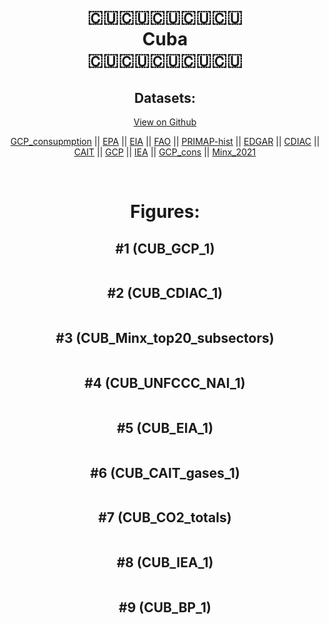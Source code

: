
<center>
<h1 align="center">
🇨🇺🇨🇺🇨🇺🇨🇺🇨🇺
<br>
Cuba
<br>
🇨🇺🇨🇺🇨🇺🇨🇺🇨🇺
</h1>
<h2>Datasets:</h2>
<p><a href="https://github.com/dquintani/GreenhouseData/tree/master/country_data/CUB_Cuba/data">View on Github</a>
<br></p><p><a href="data/CUB_GCP_consupmption.csv">GCP_consupmption</a> || <a href="data/CUB_EPA.csv">EPA</a> || <a href="data/CUB_EIA.csv">EIA</a> || <a href="data/CUB_FAO.csv">FAO</a> || <a href="data/CUB_PRIMAP-hist.csv">PRIMAP-hist</a> || <a href="data/CUB_EDGAR.csv">EDGAR</a> || <a href="data/CUB_CDIAC.csv">CDIAC</a> || <a href="data/CUB_CAIT.csv">CAIT</a> || <a href="data/CUB_GCP.csv">GCP</a> || <a href="data/CUB_IEA.csv">IEA</a> || <a href="data/CUB_GCP_cons.csv">GCP_cons</a> || <a href="data/CUB_Minx_2021.csv">Minx_2021</a></p><p><br></p>
<h1>Figures:</h1><h2>#1 (CUB_GCP_1)</h2>
<p><img alt="" src="figures/CUB_GCP_1.png" /></p><h2>#2 (CUB_CDIAC_1)</h2>
<p><img alt="" src="figures/CUB_CDIAC_1.png" /></p><h2>#3 (CUB_Minx_top20_subsectors)</h2>
<p><img alt="" src="figures/CUB_Minx_top20_subsectors.png" /></p><h2>#4 (CUB_UNFCCC_NAI_1)</h2>
<p><img alt="" src="figures/CUB_UNFCCC_NAI_1.png" /></p><h2>#5 (CUB_EIA_1)</h2>
<p><img alt="" src="figures/CUB_EIA_1.png" /></p><h2>#6 (CUB_CAIT_gases_1)</h2>
<p><img alt="" src="figures/CUB_CAIT_gases_1.png" /></p><h2>#7 (CUB_CO2_totals)</h2>
<p><img alt="" src="figures/CUB_CO2_totals.png" /></p><h2>#8 (CUB_IEA_1)</h2>
<p><img alt="" src="figures/CUB_IEA_1.png" /></p><h2>#9 (CUB_BP_1)</h2>
<p><img alt="" src="figures/CUB_BP_1.png" /></p>